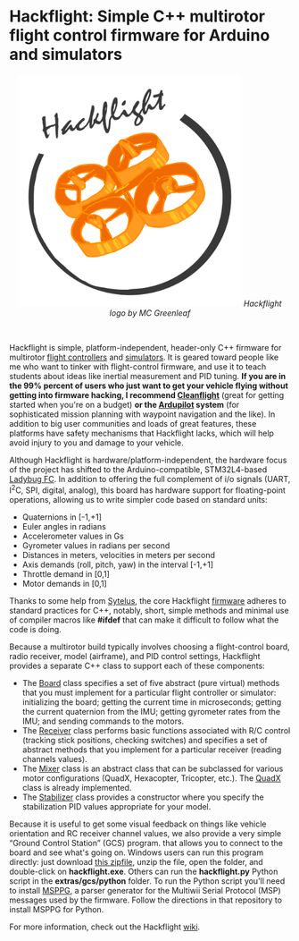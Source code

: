 # Hackflight: Simple C++ multirotor flight control firmware for Arduino and simulators

<p align="center"> 
<img src="logo.png" width=400>
<i>Hackflight logo by MC Greenleaf</i>
</p>

<br>

Hackflight is simple, platform-independent, header-only C++ firmware for multirotor
[flight controllers](https://www.tindie.com/products/TleraCorp/ladybug-flight-controller/) 
and [simulators](https://github.com/simondlevy/HackflightSim).  It
is geared toward people like me who want to tinker with flight-control
firmware, and use it to teach students about ideas like inertial measurement
and PID tuning.  <b>If you are in the 99% percent of users who just want to get
your vehicle flying without getting into firmware hacking, I recommend
[Cleanflight](http://cleanflight.com/)</b> (great for getting started when
you're on a budget) <b>or the
[Ardupilot](http://copter.ardupilot.org) system</b> (for
sophisticated mission planning with waypoint navigation and the like).  In
addition to big user communities and loads of great features, these platforms
have safety mechanisms that Hackflight lacks, which will help avoid injury to
you and damage to your vehicle.

Although Hackflight is hardware/platform-independent, 
the hardware focus of the project has shifted to the Arduino-compatible, STM32L4-based 
[Ladybug FC](https://www.tindie.com/products/TleraCorp/ladybug-flight-controller/).  In
addition to offering the full complement of i/o signals (UART, I<sup>2</sup>C,
SPI, digital, analog), this board has hardware support for floating-point
operations, allowing us to write simpler code based on standard units:

* Quaternions in [-1,+1]
* Euler angles in radians
* Accelerometer values in Gs
* Gyrometer values in radians per second
* Distances in meters, velocities in meters per second
* Axis demands (roll, pitch, yaw) in the interval [-1,+1]
* Throttle demand in [0,1]
* Motor demands in [0,1]

Thanks to some help from [Sytelus](https://github.com/sytelus), the core
Hackflight
[firmware](https://github.com/simondlevy/hackflight/tree/master/src)
adheres to standard practices for C++, notably, short, simple methods and
minimal use of compiler macros like <b>#ifdef</b> that can make it difficult to
follow what the code is doing.  

Because a multirotor build typically involves choosing a flight-control board,
radio receiver, model (airframe), and PID control settings, Hackflight provides
a separate C++ class to support each of these components:
<ul>
<li> The <a href="https://github.com/simondlevy/Hackflight/blob/master/src/board.hpp">Board</a>
class specifies a set of five abstract (pure virtual) methods that you must
implement for a particular flight controller or simulator: initializing the
board; getting the current time in microseconds; getting the current quaternion from the IMU;
getting gyrometer rates from the IMU; and sending commands to the motors.  
<li> The <a href="https://github.com/simondlevy/Hackflight/blob/master/src/receiver.hpp">Receiver</a>
class performs basic functions associated with R/C control (tracking stick
positions, checking switches) and specifies a set of abstract methods that you
implement for a particular receiver (reading channels values).  
<li>The <a href="https://github.com/simondlevy/Hackflight/blob/master/src/mixer.hpp">Mixer</a> class
is an abstract class that can be subclassed for various motor configurations
(QuadX, Hexacopter, Tricopter, etc.).  The 
<a href="https://github.com/simondlevy/Hackflight/blob/master/src/mixers/quadx.hpp">QuadX</a> class
is already implemented.
<li>The <a href="https://github.com/simondlevy/Hackflight/blob/master/src/stabilizer.hpp">Stabilizer</a>
class provides a constructor where you specify the stabilization PID values
appropriate for your model.
</ul>

Because it is useful to get some visual feedback on things like vehicle orientation and RC receiver
channel values,  we also provide a very simple &ldquo;Ground Control Station&rdquo; (GCS) program.
that allows you to connect to the board and see what's going on. Windows users
can run this program directly: just download [this zipfile](http://home.wlu.edu/~levys/hackflight-gcs.zip),
unzip the file, open the folder, and double-click on <b>hackflight.exe</b>.
Others can run the <b>hackflight.py</b> Python script in the
<b>extras/gcs/python</b> folder.  To run the Python script you'll
need to install [MSPPG](https://github.com/simondlevy/hackflight/tree/master/extras/parser), a
parser generator for the Multiwii Serial Protocol (MSP) messages used by the
firmware. Follow the directions in that repository to install MSPPG for Python.

For more information, check out the Hackflight [wiki](https://github.com/simondlevy/Hackflight/wiki).

